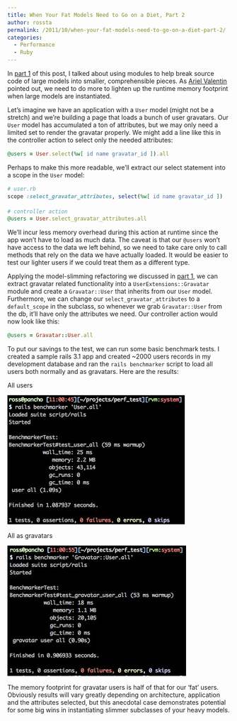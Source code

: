 ```yaml
---
title: When Your Fat Models Need to Go on a Diet, Part 2
author: rossta
permalink: /2011/10/when-your-fat-models-need-to-go-on-a-diet-part-2/
categories:
  - Performance
  - Ruby
---
```

In [part 1][1] of this post, I talked about using modules to help break source code of large models into smaller, comprehensible pieces. As [Ariel Valentin][2] pointed out, we need to do more to lighten up the runtime memory footprint when large models are instantiated.

 [1]: http://www.rosskaff.com/2011/09/when-your-fat-models-need-to-go-on-a-diet
 [2]: http://blog.arielvalentin.com/ "XP in Anger"

Let’s imagine we have an application with a `User` model (might not be a stretch) and we’re building a page that loads a bunch of user gravatars. Our `User` model has accumulated a ton of attributes, but we may only need a limited set to render the gravatar properly. We might add a line like this in the controller action to select only the needed attributes:

```ruby
@users = User.select(%w[ id name gravatar_id ]).all
```

Perhaps to make this more readable, we’ll extract our select statement into a scope in the `User` model:


```ruby
# user.rb
scope :select_gravatar_attributes, select(%w[ id name gravatar_id ])

# controller action
@users = User.select_gravatar_attributes.all
```

We’ll incur less memory overhead during this action at runtime since the app won’t have to load as much data. The caveat is that our `@users` won’t have access to the data we left behind, so we need to take care only to call methods that rely on the data we have actually loaded. It would be easier to test our lighter users if we could treat them as a different type.

Applying the model-slimming refactoring we discussed in [part 1][3], we can extract gravatar related functionality into a `UserExtensions::Gravatar` module and create a `Gravatar::User` that inherits from our `User` model. Furthermore, we can change our `select_gravatar_attributes` to a `default_scope` in the subclass, so whenever we grab `Gravatar::User` from the db, it’ll have only the attributes we need. Our controller action would now look like this:

 [3]: http://www.rosskaff.com/2011/09/when-your-fat-models-need-to-go-on-a-diet/

```ruby
@users = Gravatar::User.all
```

To put our savings to the test, we can run some basic benchmark tests. I created a sample rails 3.1 app and created ~2000 users records in my development database and ran the `rails benchmarker` script to load all users both normally and as gravatars. Here are the results:

All users

![All users](/images/screenshots/user-perf-test.jpg)


All as gravatars

![All as gravatars](/images/screenshots/gravatar-user-perf-test.jpg)

The memory footprint for gravatar users is half of that for our ‘fat’ users. Obviously results will vary greatly depending on architecture, application and the attributes selected, but this anecdotal case demonstrates potential for some big wins in instantiating slimmer subclasses of your heavy models.
